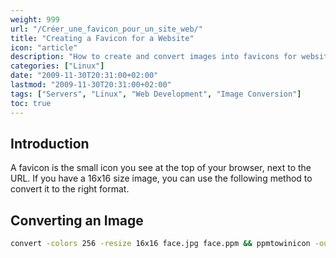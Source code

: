 ```yaml
---
weight: 999
url: "/Créer_une_favicon_pour_un_site_web/"
title: "Creating a Favicon for a Website"
icon: "article"
description: "How to create and convert images into favicons for websites"
categories: ["Linux"]
date: "2009-11-30T20:31:00+02:00"
lastmod: "2009-11-30T20:31:00+02:00"
tags: ["Servers", "Linux", "Web Development", "Image Conversion"]
toc: true
---
```


## Introduction

A favicon is the small icon you see at the top of your browser, next to the URL. If you have a 16x16 size image, you can use the following method to convert it to the right format.

## Converting an Image

```bash
convert -colors 256 -resize 16x16 face.jpg face.ppm && ppmtowinicon -output favicon.ico face.ppm
```
